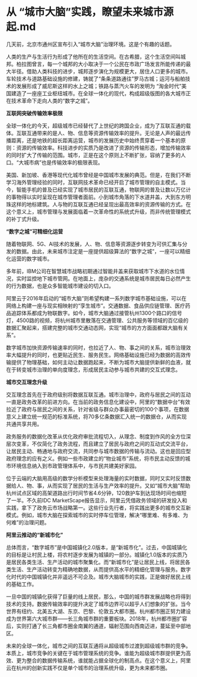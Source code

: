 # 从 “城市大脑”实践，瞭望未来城市源起.md

几天前，北京市通州区宣布引入“城市大脑”治理环境。这是个有趣的话题。

人类的生产与生活行为形成了他所在的生活空间。在古希腊，这个生活空间叫城邦。柏拉图曾言，每一个城邦的大小取决于一个公民在市政广场发言所能传递的最大半径。借助人类科技的进步，城邦逐步演化为规模更大，居住人口更多的城市。车轮技术与道路基础设施的修建，铸就了“条条道路通往”罗马古城；运河与船舶技术的发展形成了威尼斯这样的水上之城；铁路与蒸汽火车的发明为 “淘金时代”美国建造了一座座工业枢纽城市。在全球一体化的现代，构成超级版图的各大城市正在技术革命下走向人类的“数字之城”。

<b>互联网突破传输效率极限</b>

全球一体化的今天，超级城市已经替代了上世纪的跨国企业，成为了互联互通的载体。互联互通带来的是人、物、信息等资源传输效率的提升。无论是人声的最远传播距离，还是地铁的超长距离运营，城市的发展历史中始终贯穿着一个基本的原则：资源的传输效率。科技进步的实质乃是改进了资源的传输形态，增加传输效率的同时扩大了传输的范围。城市，正是在这个原则上不断扩张，容纳了更多的人口。“大城市病”也是传输效率的极限表现。

美国、新加坡、香港等现代化城市曾经是中国城市发展的典范。但是，在我们不断学习海外管理经验的同时，互联网技术革命已经开启了城市管理的自主模式。当今，智能手机的普及已经实现了城市居民的互联互通，物联网的普及让数以万亿计的事物得以实时呈现在城市管理者面前。小到城市角落的下水道井盖，大到东方明珠这样的地标建筑。人与物的互联互通已经呈现出最高效率的资源传输的方式。在这个意义上，城市管理与发展面临着一次革命性的系统式升级，而非传统管理模式的补丁式升级。

<b>“数字之城”可精细化运营</b>

随着物联网、5G、AI技术的发展，人、物、信息等资源逐步转变为可供汇集与分发的数据。由此，未来城市注定是一座提供超级算法的“数字之城”，一座可以精细化运营的数字城市。

多年前，IBM公司在智慧城市战略初期通过智能井盖来获取城市下水道的水位情况，实时监控地下城市管网。在地面上，庞杂的交通系统是城市居民每日必然产生的行为数据，也是众多智能城市建设的切入口。

阿里云于2016年启动的“城市大脑”则希望构建一系列数字城市基础设施，可以在网络上构建一座与现实相映射的“孪生城市”。交通数据、食品供应链管理、医疗药品追踪体系都成为物联数字。如今，城市大脑通过接管杭州1300个路口的信号灯，4500路的视频，将杭州城市里散落在交通管理、公共服务等领域的百亿级的数据汇聚起来，搭建完整的城市交通动态网，实现“城市的方方面面都跟大脑有关系”。

数字城市加快资源传输速率的同时，也拉近了人、物、事之间的关系，城市治理效率大幅提升的同时，也更贴近民生、服务民生。网络基础设施已经为数据的高效传输提供了物理基础，如何主动让数据跑起来，不断为城市大脑提供新鲜的血液，就在于转变城市治理的单向度理念，形成居民主动参与城市共建的交互式理念。

<b>城市交互理念升级</b>

交互理念首先在于政府级别将数据互联互通。城市治理中，政府与居民之间的互动一直是政务改革的前进方向。在当前的政务信息化建设中，阿里的“数据中台”有效拉近了政府与居民之间的关系，针对省级与群众办事最密切的100个事项，在数据意义上建立统一规范的标准系统，将70多亿条数据汇入统一的数据仓，从而实现共通共享共用。

政务服务的数据化改革从优化政府审批流程切入，从理念、制度到作风的全方位深层次变革，不仅简化了政务流程，而且建立了居民与政府之间的互动式交流平台，让居民主动、畅通地与政府交流，共同参与城市数据的传输与流动。这也是回应型政府理念的应有之义。例如一些市政建立的“物业城市”系统，将市民主动反馈的城市环境信息纳入到市政管理体系中，与市民共建美好家园。

位于云端的大脑用高级的数学分析模型来处理海量的实时数据，同时又实时反馈数据给人、物、事，从而实现了居民的生活与生产效率的提升。又如“城市大脑”帮助杭州试点区域的高架道路出行时间节省4.6分钟，120救护车到达现场时间也缩短了一半。不久前IDC MarketScape报告显示，阿里云凭借政务领域的研发投入和实践，拿下了政务云市场战略第一。这些行业先行者，将实践出更多的城市交互新模式。例如，城市大脑在探索城市的实时停车位管理，解决“哪里难、有多难、为何难”的治理问题。

<b>阿里云推动的“新城市化”</b>

总体而言，“数字城市”是中国城镇化2.0版本，是“新城市化”。过去，中国城镇化的目标是让村民上楼，将农村逐步发展为城镇的一部分。城镇化1.0版本的实质乃是居民各类生活、生产活动的城市聚集化。而“新城市化”是让居民上线，将居民各类生活、生产活动转变为精确地数据，从而提供高水平的精细化管理与服务。数字化时代的中国城镇化并非遥远不可企及。城市大脑城市的实践，正是做好居民上线的基础工作。

一旦中国的城镇化获得了巨量的线上居民，那么，中国的城市群发展战略也将得到技术的支持。数据传输效率的提升决定了城市边界可以超乎人们想象的扩张。当今世界有纽约、北美五大湖、东京、巴黎、伦敦五大都市圈。杭州都市圈正努力建设成为世界第六大城市群——长三角城市群的重要板块。2018年，杭州都市圈扩容后，实则打通了长三角都市圈金南翼的通道，辐射范围向西南迈进，蔓延至中部地区。

未来的全球一体化，城市之间的互联互通将从超级城市过渡到超级城市群的竞争。本质上，城市竞争的关键在于城市管理系统的竞争。谁能为超级城市群提供更为高效、更为整合的数据传输系统，谁就能占据全球化的制高点。在这个意义上，阿里云在杭州的创新实践不仅是单个城市的治理系统升级，更为未来都市圈。
